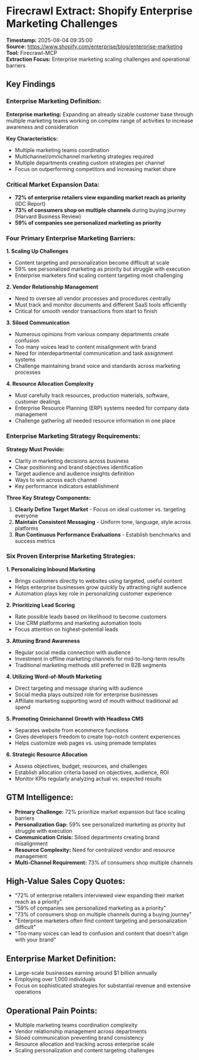 # Firecrawl Extract: Shopify Enterprise Marketing Challenges
**Timestamp:** 2025-08-04 09:35:00  
**Source:** https://www.shopify.com/enterprise/blog/enterprise-marketing  
**Tool:** Firecrawl-MCP  
**Extraction Focus:** Enterprise marketing scaling challenges and operational barriers

## Key Findings

### Enterprise Marketing Definition:
**Enterprise marketing:** Expanding an already sizable customer base through multiple marketing teams working on complex range of activities to increase awareness and consideration

**Key Characteristics:**
- Multiple marketing teams coordination
- Multichannel/omnichannel marketing strategies required
- Multiple departments creating custom strategies per channel
- Focus on outperforming competitors and increasing market share

### Critical Market Expansion Data:
- **72% of enterprise retailers view expanding market reach as priority** (IDC Report)
- **73% of consumers shop on multiple channels** during buying journey (Harvard Business Review)
- **59% of companies see personalized marketing as priority**

### Four Primary Enterprise Marketing Barriers:

**1. Scaling Up Challenges**
- Content targeting and personalization become difficult at scale
- 59% see personalized marketing as priority but struggle with execution
- Enterprise marketers find scaling content targeting most challenging

**2. Vendor Relationship Management**
- Need to oversee all vendor processes and procedures centrally
- Must track and monitor documents and different SaaS tools efficiently
- Critical for smooth vendor transactions from start to finish

**3. Siloed Communication**
- Numerous opinions from various company departments create confusion
- Too many voices lead to content misalignment with brand
- Need for interdepartmental communication and task assignment systems
- Challenge maintaining brand voice and standards across marketing processes

**4. Resource Allocation Complexity**
- Must carefully track resources, production materials, software, customer dealings
- Enterprise Resource Planning (ERP) systems needed for company data management
- Challenge gathering all needed resource information in one place

### Enterprise Marketing Strategy Requirements:

**Strategy Must Provide:**
- Clarity in marketing decisions across business
- Clear positioning and brand objectives identification
- Target audience and audience insights definition
- Ways to win across each channel
- Key performance indicators establishment

**Three Key Strategy Components:**
1. **Clearly Define Target Market** - Focus on ideal customer vs. targeting everyone
2. **Maintain Consistent Messaging** - Uniform tone, language, style across platforms
3. **Run Continuous Performance Evaluations** - Establish benchmarks and success metrics

### Six Proven Enterprise Marketing Strategies:

**1. Personalizing Inbound Marketing**
- Brings customers directly to websites using targeted, useful content
- Helps enterprise businesses grow quickly by attracting right audience
- Automation plays key role in personalizing customer experience

**2. Prioritizing Lead Scoring**
- Rate possible leads based on likelihood to become customers
- Use CRM platforms and marketing automation tools
- Focus attention on highest-potential leads

**3. Attuning Brand Awareness**
- Regular social media connection with audience
- Investment in offline marketing channels for mid-to-long-term results
- Traditional marketing methods still preferred in B2B segments

**4. Utilizing Word-of-Mouth Marketing**
- Direct targeting and message sharing with audience
- Social media plays outsized role for enterprise businesses
- Affiliate marketing supporting word of mouth without traditional ad spend

**5. Promoting Omnichannel Growth with Headless CMS**
- Separates website from ecommerce functions
- Gives developers freedom to create top-notch content experiences
- Helps customize web pages vs. using premade templates

**6. Strategic Resource Allocation**
- Assess objectives, budget, resources, and challenges
- Establish allocation criteria based on objectives, audience, ROI
- Monitor KPIs regularly analyzing actual vs. expected results

## GTM Intelligence:
- **Primary Challenge:** 72% prioritize market expansion but face scaling barriers
- **Personalization Gap:** 59% see personalized marketing as priority but struggle with execution
- **Communication Crisis:** Siloed departments creating brand misalignment
- **Resource Complexity:** Need for centralized vendor and resource management
- **Multi-Channel Requirement:** 73% of consumers shop multiple channels

## High-Value Sales Copy Quotes:
- "72% of enterprise retailers interviewed view expanding their market reach as a priority"
- "59% of companies see personalized marketing as a priority"
- "73% of consumers shop on multiple channels during a buying journey"
- "Enterprise marketers often find content targeting and personalization difficult"
- "Too many voices can lead to confusion and content that doesn't align with your brand"

## Enterprise Market Definition:
- Large-scale businesses earning around $1 billion annually
- Employing over 1,000 individuals
- Focus on sophisticated strategies for substantial revenue and extensive operations

## Operational Pain Points:
- Multiple marketing teams coordination complexity
- Vendor relationship management across departments
- Siloed communication preventing brand consistency
- Resource allocation and tracking across enterprise scale
- Scaling personalization and content targeting challenges